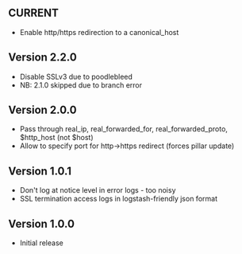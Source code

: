 ## CURRENT

* Enable http/https redirection to a canonical_host

## Version 2.2.0

* Disable SSLv3 due to poodlebleed
* NB: 2.1.0 skipped due to branch error

## Version 2.0.0

* Pass through real_ip, real_forwarded_for, real_forwarded_proto, $http_host (not $host)
* Allow to specify port for http->https redirect (forces pillar update)

## Version 1.0.1

* Don't log at notice level in error logs - too noisy
* SSL termination access logs in logstash-friendly json format

## Version 1.0.0

* Initial release

